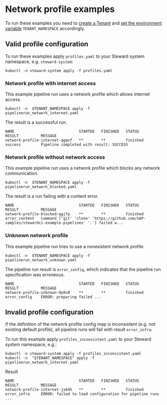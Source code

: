 # Network profile examples

To run these examples you need to [create a Tenant](../README.md#tenant) and [set the environment variable](../README.md#pipelinerun) `TENANT_NAMESPACE` accordingly.


## Valid profile configuration

To run these examples apply `profiles.yaml` to your Steward system namespace, e.g. `steward-system`:

```
kubectl -n steward-system apply -f profiles.yaml
```

### Network profile with internet access

This example pipeline run uses a network profile which allows internet access.

```
kubectl -n  $TENANT_NAMESPACE apply -f pipelinerun_network_internet.yaml
```

The result is a successful run.
```
NAME                             STARTED   FINISHED   STATUS     RESULT          MESSAGE
network-profile-internet-qgqvf   **        **         finished   success         Pipeline completed with result: SUCCESS
```

### Network profile without network access


This example pipeline run uses a network profile which blocks any network communication.


```
kubectl -n  $TENANT_NAMESPACE apply -f pipelinerun_network_blocked.yaml
```

The result is a run failing with a content error.

```
NAME                             STARTED   FINISHED   STATUS     RESULT          MESSAGE
network-profile-blocked-qgjfp    **        **         finished   error_content   Command ['git' 'clone' 'https://github.com/SAP-samples/stewardci-example-pipelines' '.'] failed w...
```

### Unknown network profile


This example pipeline run tries to use a nonexistent network profile.


```
kubectl -n  $TENANT_NAMESPACE apply -f pipelinerun_network_unknown.yaml
```

The pipeline run result is `error_config`, which indicates that the pipeline run specification was erroneous.

```
NAME                             STARTED   FINISHED   STATUS     RESULT          MESSAGE
network-profile-unknown-9p8v8    **        **         finished   error_config    ERROR: preparing failed ...
```

## Invalid profile configuration

If the definition of the network profile config map is inconsistent (e.g. not existing default profile), all pipeline runs will fail with result `error_infra`.


To run this example apply `profiles_inconsistent.yaml` to your Steward system namespace, e.g.:

```
kubectl -n steward-system apply -f profiles_inconsistent.yaml
kubectl -n  "$TENANT_NAMESPACE" apply -f pipelinerun_network_internet.yaml
```


Result

```
NAME                             STARTED   FINISHED   STATUS     RESULT          MESSAGE
network-profile-internet-js64h   **        **         finished   error_infra     ERROR: failed to load configuration for pipeline runs ...
```
